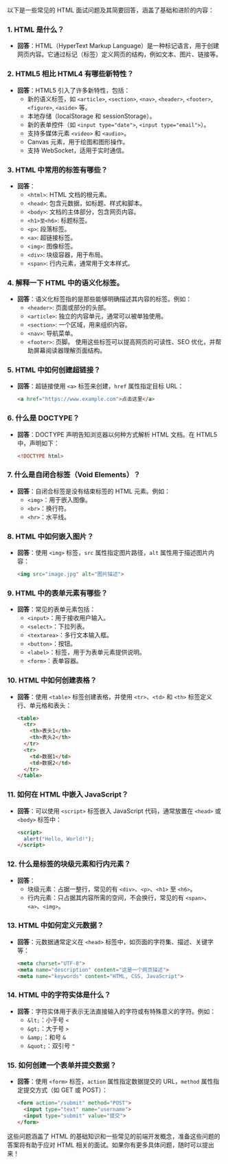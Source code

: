 以下是一些常见的 HTML 面试问题及其简要回答，涵盖了基础和进阶的内容：

### 1. **HTML 是什么？**

- **回答**：HTML（HyperText Markup Language）是一种标记语言，用于创建网页内容。它通过标记（标签）定义网页的结构，例如文本、图片、链接等。

### 2. **HTML5 相比 HTML4 有哪些新特性？**

- **回答**：HTML5 引入了许多新特性，包括：
    - 新的语义标签，如 `<article>`, `<section>`, `<nav>`, `<header>`, `<footer>`, `<figure>`, `<aside>` 等。
    - 本地存储（localStorage 和 sessionStorage）。
    - 新的表单控件（如 `<input type="date">`, `<input type="email">`）。
    - 支持多媒体元素 `<video>` 和 `<audio>`。
    - Canvas 元素，用于绘图和图形操作。
    - 支持 WebSocket，适用于实时通信。

### 3. **HTML 中常用的标签有哪些？**

- **回答**：
    - `<html>`: HTML 文档的根元素。
    - `<head>`: 包含元数据，如标题、样式和脚本。
    - `<body>`: 文档的主体部分，包含网页内容。
    - `<h1>至<h6>`: 标题标签。
    - `<p>`: 段落标签。
    - `<a>`: 超链接标签。
    - `<img>`: 图像标签。
    - `<div>`: 块级容器，用于布局。
    - `<span>`: 行内元素，通常用于文本样式。

### 4. **解释一下 HTML 中的语义化标签。**

- **回答**：语义化标签指的是那些能够明确描述其内容的标签。例如：
    - `<header>`: 页面或部分的头部。
    - `<article>`: 独立的内容单元，通常可以被单独使用。
    - `<section>`: 一个区域，用来组织内容。
    - `<nav>`: 导航菜单。
    - `<footer>`: 页脚。 使用这些标签可以提高网页的可读性、SEO 优化，并帮助屏幕阅读器理解页面结构。

### 5. **HTML 中如何创建超链接？**

- **回答**：超链接使用 `<a>` 标签来创建，`href` 属性指定目标 URL：
    
    ```html
    <a href="https://www.example.com">点击这里</a>
    ```
    

### 6. **什么是 DOCTYPE？**

- **回答**：DOCTYPE 声明告知浏览器以何种方式解析 HTML 文档。在 HTML5 中，声明如下：
    
    ```html
    <!DOCTYPE html>
    ```
    

### 7. **什么是自闭合标签（Void Elements）？**

- **回答**：自闭合标签是没有结束标签的 HTML 元素。例如：
    - `<img>`：用于嵌入图像。
    - `<br>`：换行符。
    - `<hr>`：水平线。

### 8. **HTML 中如何嵌入图片？**

- **回答**：使用 `<img>` 标签，`src` 属性指定图片路径，`alt` 属性用于描述图片内容：
    
    ```html
    <img src="image.jpg" alt="图片描述">
    ```
    

### 9. **HTML 中的表单元素有哪些？**

- **回答**：常见的表单元素包括：
    - `<input>`：用于接收用户输入。
    - `<select>`：下拉列表。
    - `<textarea>`：多行文本输入框。
    - `<button>`：按钮。
    - `<label>`：标签，用于为表单元素提供说明。
    - `<form>`：表单容器。

### 10. **HTML 中如何创建表格？**

- **回答**：使用 `<table>` 标签创建表格，并使用 `<tr>`、`<td>` 和 `<th>` 标签定义行、单元格和表头：
    
    ```html
    <table>
      <tr>
        <th>表头1</th>
        <th>表头2</th>
      </tr>
      <tr>
        <td>数据1</td>
        <td>数据2</td>
      </tr>
    </table>
    ```
    

### 11. **如何在 HTML 中嵌入 JavaScript？**

- **回答**：可以使用 `<script>` 标签嵌入 JavaScript 代码，通常放置在 `<head>` 或 `<body>` 标签中：
    
    ```html
    <script>
      alert("Hello, World!");
    </script>
    ```
    

### 12. **什么是标签的块级元素和行内元素？**

- **回答**：
    - 块级元素：占据一整行，常见的有 `<div>`、`<p>`、`<h1>` 至 `<h6>`。
    - 行内元素：只占据其内容所需的空间，不会换行，常见的有 `<span>`、`<a>`、`<img>`。

### 13. **HTML 中如何定义元数据？**

- **回答**：元数据通常定义在 `<head>` 标签中，如页面的字符集、描述、关键字等：
    
    ```html
    <meta charset="UTF-8">
    <meta name="description" content="这是一个网页描述">
    <meta name="keywords" content="HTML, CSS, JavaScript">
    ```
    

### 14. **HTML 中的字符实体是什么？**

- **回答**：字符实体用于表示无法直接输入的字符或有特殊意义的字符。例如：
    - `&lt;`：小于号 `<`
    - `&gt;`：大于号 `>`
    - `&amp;`：和号 `&`
    - `&quot;`：双引号 `"`

### 15. **如何创建一个表单并提交数据？**

- **回答**：使用 `<form>` 标签，`action` 属性指定数据提交的 URL，`method` 属性指定提交方式（如 GET 或 POST）：
    
    ```html
    <form action="/submit" method="POST">
      <input type="text" name="username">
      <input type="submit" value="提交">
    </form>
    ```
    

这些问题涵盖了 HTML 的基础知识和一些常见的前端开发概念，准备这些问题的答案将有助于应对 HTML 相关的面试。如果你有更多具体问题，随时可以提出来！